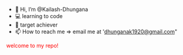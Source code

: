 - 👋 Hi, I’m @Kailash-Dhungana
- 💻 learning to code
- 🏹 target achiever
- 📫 How to reach me => email me at 'dhunganak1920@gmail.com"

<!---
Kailash-Codes/Kailash-Codes is a ✨ special ✨ repository because its `README.md` (this file) appears on your GitHub profile.
You can click the Preview link to take a look at your changes.
--->
<hello style="color:red">welcome to my repo!</hello>

